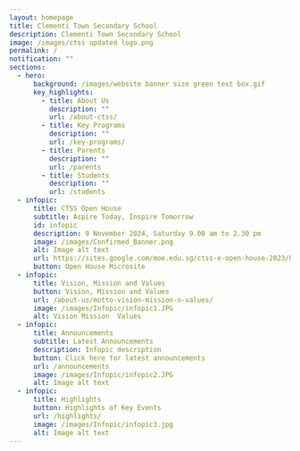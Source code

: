 ```yaml
---
layout: homepage
title: Clementi Town Secondary School
description: Clementi Town Secondary School
image: /images/ctss updated logo.png
permalink: /
notification: ""
sections:
  - hero:
      background: /images/website banner size green text box.gif
      key_highlights:
        - title: About Us
          description: ""
          url: /about-ctss/
        - title: Key Programs
          description: ""
          url: /key-programs/
        - title: Parents
          description: ""
          url: /parents
        - title: Students
          description: ""
          url: /students
  - infopic:
      title: CTSS Open House
      subtitle: Aspire Today, Inspire Tomorrow
      id: infopic
      description: 9 November 2024, Saturday 9.00 am to 2.30 pm
      image: /images/Confirmed_Banner.png
      alt: Image alt text
      url: https://sites.google.com/moe.edu.sg/ctss-e-open-house-2023/home
      button: Open House Microsite
  - infopic:
      title: Vision, Mission and Values
      button: Vision, Mission and Values
      url: /about-us/motto-vision-mission-n-values/
      image: /images/Infopic/infopic1.JPG
      alt: Vision Mission  Values
  - infopic:
      title: Announcements
      subtitle: Latest Announcements
      description: Infopic description
      button: Click here for latest announcements
      url: /announcements
      image: /images/Infopic/infopic2.JPG
      alt: Image alt text
  - infopic:
      title: Highlights
      button: Highlights of Key Events
      url: /highlights/
      image: /images/Infopic/infopic3.jpg
      alt: Image alt text
---
```


